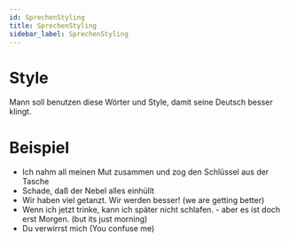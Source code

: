 ```yaml
---
id: SprechenStyling
title: SprechenStyling
sidebar_label: SprechenStyling
---
```


# Style

Mann soll benutzen diese Wörter und Style, damit seine Deutsch besser klingt.

# Beispiel

- Ich nahm all meinen Mut zusammen und zog den Schlüssel aus der Tasche
- Schade, daß der Nebel alles einhüllt
- Wir haben viel getanzt. Wir werden besser! (we are getting better)
- Wenn ich jetzt trinke, kann ich später nicht schlafen. - aber es ist doch erst Morgen. (but its just morning)
- Du verwirrst mich (You confuse me)
